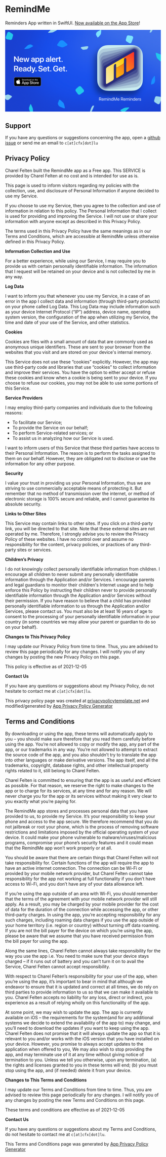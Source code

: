 # RemindMe

Reminders App written in SwiftUI. [Now available on the App Store](https://apps.apple.com/lu/app/remindme-reminders/id1598734050)!

<!-- <img src="Shared/Assets.xcassets/AppIcon.appiconset/1024.png" width="100" />
<img src="Images/b/notes.png" width="400" /> -->

<a href="https://apps.apple.com/lu/app/remindme-reminders/id1598734050">
  <img src="Images/remind_me_reminders_1200x628.png" />
</a>


## Support

If you have any questions or suggestions concerning the app, open a [github issue](https://github.com/charelF/RemindMeApp) or send me an email to `c[at]cfx[dot]lu`

<!-- 
## Changelog

### Version Beta 1.0
- available as Testflight, soon in AppStore (hopefully)

| Notes | Settings | Widgets | Notifications |
|-|-|-|-|
| <img src="Images/b/notes.png" width="200" /> | <img src="Images/b/settings.png" width="200" /> | <img src="Images/b/widgets.png" width="200" /> | <img src="Images/b/notifications.png" width="200" /> |

| Dark Theme | Context Menu |
|-|-|
| <img src="Images/b/theme.png" width="200" /> | <img src="Images/b/contextmenu.png" width="200" /> |

### Version Beta 0.5
- currently available as Testflight beta

| Notes | Settings | Widgets | Notifications |
|-|-|-|-|
| <img src="Images/a/notes.png" width="200" /> | <img src="Images/a/settings.png" width="200" /> | <img src="Images/a/widgets.png" width="200" /> | <img src="Images/a/notifications.png" width="200" /> | -->

## Privacy Policy

Charel Felten built the RemindMe app as a Free app. This SERVICE is provided by Charel Felten at no cost and is intended for use as is.

This page is used to inform visitors regarding my policies with the collection, use, and disclosure of Personal Information if anyone decided to use my Service.

If you choose to use my Service, then you agree to the collection and use of information in relation to this policy. The Personal Information that I collect is used for providing and improving the Service. I will not use or share your information with anyone except as described in this Privacy Policy.

The terms used in this Privacy Policy have the same meanings as in our Terms and Conditions, which are accessible at RemindMe unless otherwise defined in this Privacy Policy.

**Information Collection and Use**

For a better experience, while using our Service, I may require you to provide us with certain personally identifiable information. The information that I request will be retained on your device and is not collected by me in any way.

**Log Data**

I want to inform you that whenever you use my Service, in a case of an error in the app I collect data and information (through third-party products) on your phone called Log Data. This Log Data may include information such as your device Internet Protocol (“IP”) address, device name, operating system version, the configuration of the app when utilizing my Service, the time and date of your use of the Service, and other statistics.

**Cookies**

Cookies are files with a small amount of data that are commonly used as anonymous unique identifiers. These are sent to your browser from the websites that you visit and are stored on your device's internal memory.

This Service does not use these “cookies” explicitly. However, the app may use third-party code and libraries that use “cookies” to collect information and improve their services. You have the option to either accept or refuse these cookies and know when a cookie is being sent to your device. If you choose to refuse our cookies, you may not be able to use some portions of this Service.

**Service Providers**

I may employ third-party companies and individuals due to the following reasons:

*   To facilitate our Service;
*   To provide the Service on our behalf;
*   To perform Service-related services; or
*   To assist us in analyzing how our Service is used.

I want to inform users of this Service that these third parties have access to their Personal Information. The reason is to perform the tasks assigned to them on our behalf. However, they are obligated not to disclose or use the information for any other purpose.

**Security**

I value your trust in providing us your Personal Information, thus we are striving to use commercially acceptable means of protecting it. But remember that no method of transmission over the internet, or method of electronic storage is 100% secure and reliable, and I cannot guarantee its absolute security.

**Links to Other Sites**

This Service may contain links to other sites. If you click on a third-party link, you will be directed to that site. Note that these external sites are not operated by me. Therefore, I strongly advise you to review the Privacy Policy of these websites. I have no control over and assume no responsibility for the content, privacy policies, or practices of any third-party sites or services.

**Children’s Privacy**

I do not knowingly collect personally identifiable information from children. I encourage all children to never submit any personally identifiable information through the Application and/or Services. I encourage parents and legal guardians to monitor their children's Internet usage and to help enforce this Policy by instructing their children never to provide personally identifiable information through the Application and/or Services without their permission. If you have reason to believe that a child has provided personally identifiable information to us through the Application and/or Services, please contact us. You must also be at least 16 years of age to consent to the processing of your personally identifiable information in your country (in some countries we may allow your parent or guardian to do so on your behalf).

**Changes to This Privacy Policy**

I may update our Privacy Policy from time to time. Thus, you are advised to review this page periodically for any changes. I will notify you of any changes by posting the new Privacy Policy on this page.

This policy is effective as of 2021-12-05

**Contact Us**

If you have any questions or suggestions about my Privacy Policy, do not hesitate to contact me at `c[at]cfx[dot]lu`.

This privacy policy page was created at [privacypolicytemplate.net](https://privacypolicytemplate.net) and modified/generated by [App Privacy Policy Generator](https://app-privacy-policy-generator.nisrulz.com/)

## Terms and Conditions

By downloading or using the app, these terms will automatically apply to you – you should make sure therefore that you read them carefully before using the app. You’re not allowed to copy or modify the app, any part of the app, or our trademarks in any way. You’re not allowed to attempt to extract the source code of the app, and you also shouldn’t try to translate the app into other languages or make derivative versions. The app itself, and all the trademarks, copyright, database rights, and other intellectual property rights related to it, still belong to Charel Felten.

Charel Felten is committed to ensuring that the app is as useful and efficient as possible. For that reason, we reserve the right to make changes to the app or to charge for its services, at any time and for any reason. We will never charge you for the app or its services without making it very clear to you exactly what you’re paying for.

The RemindMe app stores and processes personal data that you have provided to us, to provide my Service. It’s your responsibility to keep your phone and access to the app secure. We therefore recommend that you do not jailbreak or root your phone, which is the process of removing software restrictions and limitations imposed by the official operating system of your device. It could make your phone vulnerable to malware/viruses/malicious programs, compromise your phone’s security features and it could mean that the RemindMe app won’t work properly or at all.

You should be aware that there are certain things that Charel Felten will not take responsibility for. Certain functions of the app will require the app to have an active internet connection. The connection can be Wi-Fi or provided by your mobile network provider, but Charel Felten cannot take responsibility for the app not working at full functionality if you don’t have access to Wi-Fi, and you don’t have any of your data allowance left.

If you’re using the app outside of an area with Wi-Fi, you should remember that the terms of the agreement with your mobile network provider will still apply. As a result, you may be charged by your mobile provider for the cost of data for the duration of the connection while accessing the app, or other third-party charges. In using the app, you’re accepting responsibility for any such charges, including roaming data charges if you use the app outside of your home territory (i.e. region or country) without turning off data roaming. If you are not the bill payer for the device on which you’re using the app, please be aware that we assume that you have received permission from the bill payer for using the app.

Along the same lines, Charel Felten cannot always take responsibility for the way you use the app i.e. You need to make sure that your device stays charged – if it runs out of battery and you can’t turn it on to avail the Service, Charel Felten cannot accept responsibility.

With respect to Charel Felten’s responsibility for your use of the app, when you’re using the app, it’s important to bear in mind that although we endeavor to ensure that it is updated and correct at all times, we do rely on third parties to provide information to us so that we can make it available to you. Charel Felten accepts no liability for any loss, direct or indirect, you experience as a result of relying wholly on this functionality of the app.

At some point, we may wish to update the app. The app is currently available on iOS – the requirements for the system(and for any additional systems we decide to extend the availability of the app to) may change, and you’ll need to download the updates if you want to keep using the app. Charel Felten does not promise that it will always update the app so that it is relevant to you and/or works with the iOS version that you have installed on your device. However, you promise to always accept updates to the application when offered to you, We may also wish to stop providing the app, and may terminate use of it at any time without giving notice of termination to you. Unless we tell you otherwise, upon any termination, (a) the rights and licenses granted to you in these terms will end; (b) you must stop using the app, and (if needed) delete it from your device.

**Changes to This Terms and Conditions**

I may update our Terms and Conditions from time to time. Thus, you are advised to review this page periodically for any changes. I will notify you of any changes by posting the new Terms and Conditions on this page.

These terms and conditions are effective as of 2021-12-05

**Contact Us**

If you have any questions or suggestions about my Terms and Conditions, do not hesitate to contact me at `c[at]cfx[dot]lu`.

This Terms and Conditions page was generated by [App Privacy Policy Generator](https://app-privacy-policy-generator.nisrulz.com/)
